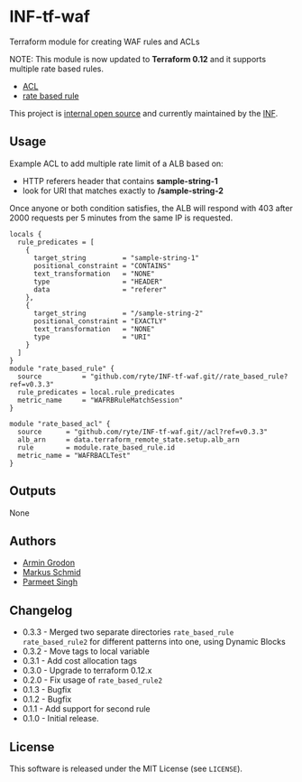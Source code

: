 # INF-tf-waf

Terraform module for creating WAF rules and ACLs

NOTE: This module is now updated to **Terraform 0.12** and it supports multiple rate based rules.

- [ACL](acl/README.md)
- [rate based rule](rate_based_rule/README.md)

This project is [internal open source](https://en.wikipedia.org/wiki/Inner_source)
and currently maintained by the [INF](https://github.com/orgs/ryte/teams/inf).

## Usage

Example ACL to add multiple rate limit of a ALB based on:
- HTTP referers header that contains **sample-string-1**
- look for URI that matches exactly to **/sample-string-2**

Once anyone or both condition satisfies, the ALB will respond with 403 after 2000 requests per 5 minutes from the same IP is requested.

```hcl
locals {
  rule_predicates = [
    {
      target_string         = "sample-string-1"
      positional_constraint = "CONTAINS"
      text_transformation   = "NONE"
      type                  = "HEADER"
      data                  = "referer"
    },
    {
      target_string         = "/sample-string-2"
      positional_constraint = "EXACTLY"
      text_transformation   = "NONE"
      type                  = "URI"
    }
  ]
}
module "rate_based_rule" {
  source          = "github.com/ryte/INF-tf-waf.git//rate_based_rule?ref=v0.3.3"
  rule_predicates = local.rule_predicates
  metric_name     = "WAFRBRuleMatchSession"
}

module "rate_based_acl" {
  source      = "github.com/ryte/INF-tf-waf.git//acl?ref=v0.3.3"
  alb_arn     = data.terraform_remote_state.setup.alb_arn
  rule        = module.rate_based_rule.id
  metric_name = "WAFRBACLTest"
}
```

## Outputs
None

## Authors

- [Armin Grodon](https://github.com/x4121)
- [Markus Schmid](https://github.com/h0raz)
- [Parmeet Singh](https://github.com/parmeet4dev)

## Changelog

- 0.3.3 - Merged two separate directories `rate_based_rule` `rate_based_rule2` for different patterns into one, using Dynamic Blocks
- 0.3.2 - Move tags to local variable
- 0.3.1 - Add cost allocation tags
- 0.3.0 - Upgrade to terraform 0.12.x
- 0.2.0 - Fix usage of `rate_based_rule2`
- 0.1.3 - Bugfix
- 0.1.2 - Bugfix
- 0.1.1 - Add support for second rule
- 0.1.0 - Initial release.

## License

This software is released under the MIT License (see `LICENSE`).
